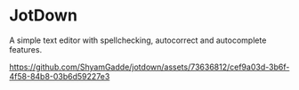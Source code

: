 # JotDown

A simple text editor with spellchecking, autocorrect and autocomplete features.

https://github.com/ShyamGadde/jotdown/assets/73636812/cef9a03d-3b6f-4f58-84b8-03b6d59227e3
